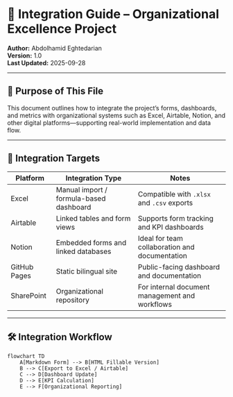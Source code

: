# 🔗 Integration Guide – Organizational Excellence Project  
**Author:** Abdolhamid Eghtedarian  
**Version:** 1.0  
**Last Updated:** 2025-09-28  

---

## 🎯 Purpose of This File

This document outlines how to integrate the project’s forms, dashboards, and metrics with organizational systems such as Excel, Airtable, Notion, and other digital platforms—supporting real-world implementation and data flow.

---

## 🧩 Integration Targets

| Platform | Integration Type | Notes |
|----------|------------------|-------|
| Excel | Manual import / formula-based dashboard | Compatible with `.xlsx` and `.csv` exports  
| Airtable | Linked tables and form views | Supports form tracking and KPI dashboards  
| Notion | Embedded forms and linked databases | Ideal for team collaboration and documentation  
| GitHub Pages | Static bilingual site | Public-facing dashboard and documentation  
| SharePoint | Organizational repository | For internal document management and workflows

---

## 🛠️ Integration Workflow

```mermaid
flowchart TD
    A[Markdown Form] --> B[HTML Fillable Version]
    B --> C[Export to Excel / Airtable]
    C --> D[Dashboard Update]
    D --> E[KPI Calculation]
    E --> F[Organizational Reporting]
